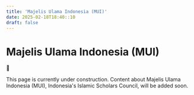 ```yaml
---
title: 'Majelis Ulama Indonesia (MUI)'
date: 2025-02-18T18:40::10
draft: false
---
```


# Majelis Ulama Indonesia (MUI)

<aside>
🚧

This page is currently under construction. Content about Majelis Ulama Indonesia (MUI), Indonesia's Islamic Scholars Council, will be added soon.

</aside>
